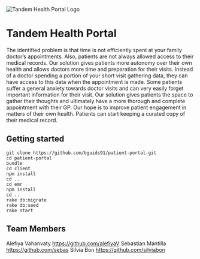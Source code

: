 ![Tandem Health Portal Logo](https://github.com/bguids91/tandem-patient-portal/blob/master/docs/Screen%20Shot%202018-11-06%20at%2011.58.43.png?raw=true)

# Tandem Health Portal

The identified problem is that time is not efficiently spent at your family doctor’s appointments. Also, patients are not always allowed access to their medical records. Our solution gives patients more autonomy over their own health and allows doctors more time and preparation for their visits. Instead of a doctor spending a portion of your short visit gathering data, they can have access to this data when the appointment is made. Some patients suffer a general anxiety towards doctor visits and can very easily forget important information for their visit. Our solution gives patients the space to gather their thoughts and ultimately have a more thorough and complete appointment with their GP.  Our hope is to improve patient engagement in matters of their own health. Patients can start keeping a curated copy of their medical record.


## Getting started

``` shell
git clone https://github.com/bguids91/patient-portal.git
cd patient-portal
bundle
cd client
npm install
cd ..
cd emr
npm install
cd ..
rake db:migrate
rake db:seed
rake start
```

## Team Members

Alefiya Vahanvaty https://github.com/alefiyaV
Sebastian Mantilla https://github.com/sebas
Silvia Bon https://github.com/silviabon
